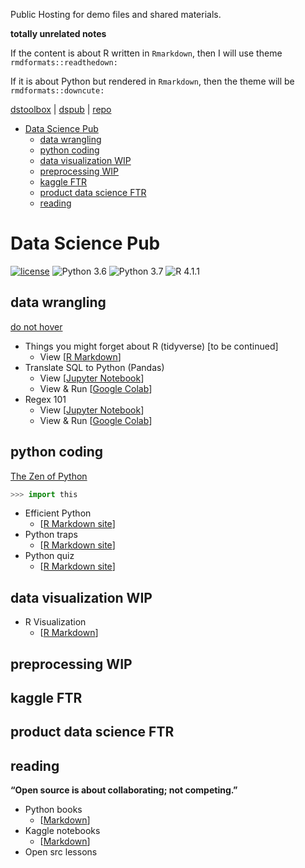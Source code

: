 Public Hosting for demo files and shared materials.

**totally unrelated notes**

If the content is about R written in `Rmarkdown`, then I will use theme `rmdformats::readthedown:`

If it is about Python but rendered in `Rmarkdown`, then the theme will be `rmdformats::downcute:`

[dstoolbox](https://wq1701.github.io/dstoolbox/) | [dspub](https://wq1701.github.io/dspub/) | [repo](https://github.com/wq1701/dspub)



- [Data Science Pub](#data-science-pub)
	- [data wrangling](#data-wrangling)
	- [python coding](#python-coding)
	- [data visualization WIP](#data-visualization-wip)
	- [preprocessing WIP](#preprocessing-wip)
	- [kaggle FTR](#kaggle-ftr)
	- [product data science FTR](#product-data-science-ftr)
	- [reading](#reading)


# Data Science Pub

[![license](https://img.shields.io/github/license/mashape/apistatus.svg)](https://github.com/wq1701/dspub/blob/main/LICENSE)
![Python 3.6](https://img.shields.io/badge/python-3.6-blue.svg)
![Python 3.7](https://img.shields.io/badge/python-3.7-blue.svg)
![R 4.1.1](https://img.shields.io/badge/R-4.1.1-blue.svg)

## data wrangling


[do not hover](a "In terms of data cleaning and visualization, R is better than Python. Bite me.")


- Things you might forget about R (tidyverse) [to be continued]
	- View [[R Markdown](https://wq1701.github.io/dspub/data_wrangling/r_tidyverse/cheatsheet.html)]
- Translate SQL to Python (Pandas)
	- View [[Jupyter Notebook](https://nbviewer.org/github/wq1701/dspub/blob/main/data_wrangling/python/py2sql.ipynb)]
	- View & Run [[Google Colab](https://colab.research.google.com/github/wq1701/dspub/blob/main/data_wrangling/python/py2sql.ipynb)]
- Regex 101
	- View [[Jupyter Notebook](https://nbviewer.org/github/wq1701/dspub/blob/main/data_wrangling/python/regex_101.ipynb)]
	- View & Run [[Google Colab](https://colab.research.google.com/github/wq1701/dspub/blob/main/data_wrangling/python/regex_101.ipynb)]


## python coding

[The Zen of Python](https://peps.python.org/pep-0020/)

```python
>>> import this
```

- Efficient Python
	- [[R Markdown site](https://wq1701.github.io/dspub/python_coding/py_effici.html)]
- Python traps
	- [[R Markdown site](https://wq1701.github.io/dspub/python_coding/py_traps.html)]
- Python quiz
	- [[R Markdown site](https://wq1701.github.io/dspub/python_coding/py_guess.html)]

## data visualization WIP

- R Visualization
	- [[R Markdown](https://wq1701.github.io/dspub/data_viz/rplots/rviz.html)]

## preprocessing WIP

## kaggle FTR

## product data science FTR

## reading

**“Open source is about collaborating; not competing.”**

- Python books
	- [[Markdown](https://wq1701.github.io/dspub/reading/freebooks.html)]
- Kaggle notebooks
	- [[Markdown](https://wq1701.github.io/dspub/reading/kaggle-notebooks.html)]
- Open src lessons
